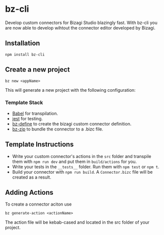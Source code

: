 # bz-cli
Develop custom connectors for Bizagi Studio blazingly fast. With bz-cli you are now able to develop wihtout the connector editor developed by Bizagi.

## Installation
~~~
npm install bz-cli
~~~

## Create a new project
~~~~
bz new <appName>
~~~~
This will generate a new project with the following configuration:
### Template Stack
* [Babel](https://babeljs.io/) for transpilation.
* [jest](https://facebook.github.io/jest/) for testing.
* [bz-define](https://www.npmjs.com/package/bz-define) to create the bizagi custom connector definition.
* [bz-zip](https://www.npmjs.com/package/bz-zip) to bundle the connector to a .bizc file.

## Template Instructions ##
* Write your custom connector's actions in the `src` folder and transpile them with `npm run dev` and put them in `build/actions` for you.
* Write your tests in the `__tests__` folder. Run them with `npm test` or `npm t`.
* Build your connector with `npm run build`. A `Connector.bizc` file will be created as a result.

## Adding Actions
To create a connector aciton use
~~~
bz generate-action <actionName>
~~~
The action file will be kebab-cased and located in the src folder of your project.
